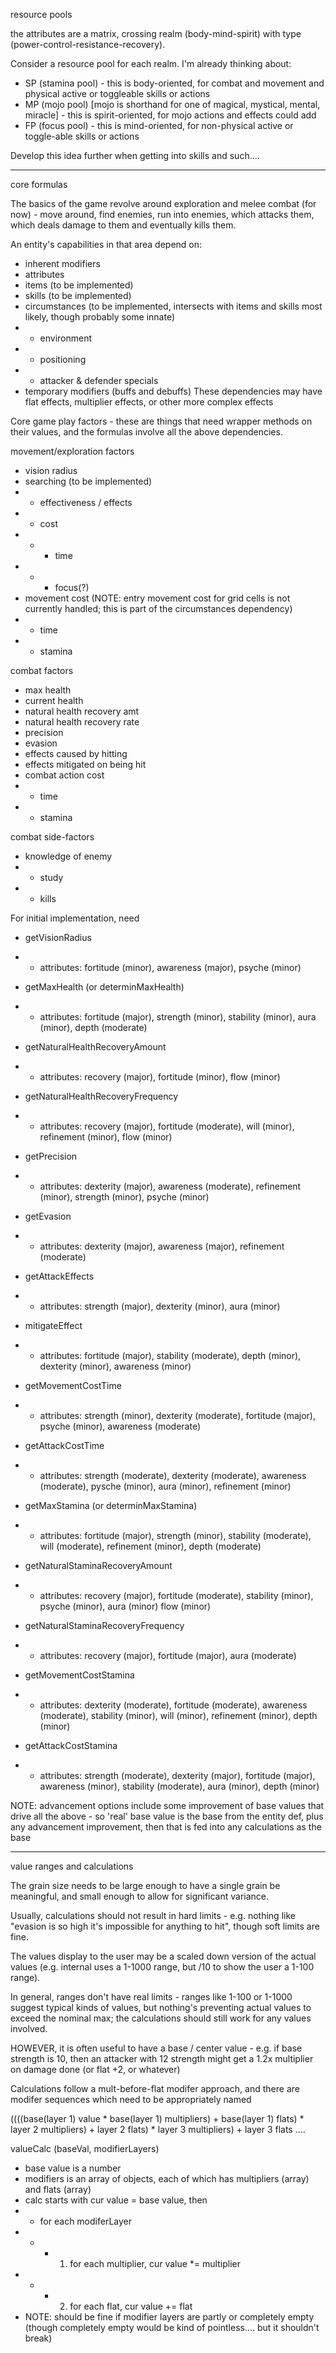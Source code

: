 resource pools

the attributes are a matrix, crossing realm (body-mind-spirit) with type (power-control-resistance-recovery).

Consider a resource pool for each realm. 
I'm already thinking about:
* SP (stamina pool) - this is body-oriented, for combat and movement and physical active or toggleable skills or actions
* MP (mojo pool) [mojo is shorthand for one of magical, mystical, mental, miracle] - this is spirit-oriented, for mojo actions and effects
could add
* FP (focus pool) - this is mind-oriented, for non-physical active or toggle-able skills or actions


Develop this idea further when getting into skills and such....

-------------------------

core formulas

The basics of the game revolve around exploration and melee combat (for now) - move around, find enemies, run into enemies, which attacks them, which deals damage to them and eventually kills them.

An entity's capabilities in that area depend on:
* inherent modifiers
* attributes
* items (to be implemented)
* skills  (to be implemented)
* circumstances (to be implemented, intersects with items and skills most likely, though probably some innate)
* * environment
* * positioning
* * attacker & defender specials
* temporary modifiers (buffs and debuffs)
These dependencies may have flat effects, multiplier effects, or other more complex effects


Core game play factors - these are things that need wrapper methods on their values, and the formulas involve all the above dependencies.

movement/exploration factors
* vision radius
* searching (to be implemented)
* * effectiveness / effects
* * cost
* * * time
* * * focus(?)
* movement cost (NOTE: entry movement cost for grid cells is not currently handled; this is part of the circumstances dependency)
* * time
* * stamina

combat factors
* max health
* current health
* natural health recovery amt
* natural health recovery rate
* precision
* evasion
* effects caused by hitting
* effects mitigated on being hit
* combat action cost
* * time
* * stamina

combat side-factors
* knowledge of enemy
* * study
* * kills

For initial implementation, need
* getVisionRadius
* * attributes: fortitude (minor), awareness (major), psyche (minor)
* getMaxHealth (or determinMaxHealth)
* * attributes: fortitude (major), strength (minor), stability (minor), aura (minor), depth (moderate)
* getNaturalHealthRecoveryAmount
* * attributes: recovery (major), fortitude (minor), flow (minor)
* getNaturalHealthRecoveryFrequency
* * attributes: recovery (major), fortitude (moderate), will (minor), refinement (minor), flow (minor)
* getPrecision
* * attributes: dexterity (major), awareness (moderate), refinement (minor), strength (minor), psyche (minor)
* getEvasion
* * attributes: dexterity (major), awareness (major), refinement (moderate)
* getAttackEffects
* * attributes: strength (major), dexterity (minor), aura (minor)
* mitigateEffect
* * attributes: fortitude (major), stability (moderate), depth (minor), dexterity (minor), awareness (minor)
* getMovementCostTime
* * attributes: strength (minor), dexterity (moderate), fortitude (major), psyche (minor), awareness (moderate)
* getAttackCostTime
* * attributes: strength (moderate), dexterity (moderate), awareness (moderate), pysche (minor), aura (minor), refinement (minor)

* getMaxStamina (or determinMaxStamina)
* * attributes: fortitude (major), strength (minor), stability (moderate), will (moderate), refinement (minor), depth (moderate)
* getNaturalStaminaRecoveryAmount
* * attributes: recovery (major), fortitude (moderate), stability (minor), psyche (minor), aura (minor) flow (minor)
* getNaturalStaminaRecoveryFrequency
* * attributes: recovery (major), fortitude (major), aura (moderate)
* getMovementCostStamina
* * attributes: dexterity (moderate), fortitude (moderate), awareness (moderate), stability (minor), will (minor), refinement (minor), depth (minor)
* getAttackCostStamina
* * attributes: strength (moderate), dexterity (major), fortitude (major), awareness (minor), stability (moderate), aura (minor), depth (minor)

NOTE: advancement options include some improvement of base values that drive all the above - so 'real' base value is the base from the entity def, plus any advancement improvement, then that is fed into any calculations as the base

-------------------------

value ranges and calculations

The grain size needs to be large enough to have a single grain be meaningful, and small enough to allow for significant variance.

Usually, calculations should not result in hard limits - e.g. nothing like "evasion is so high it's impossible for anything to hit", though soft limits are fine.

The values display to the user may be a scaled down version of the actual values (e.g. internal uses a 1-1000 range, but /10 to show the user a 1-100 range).

In general, ranges don't have real limits - ranges like 1-100 or 1-1000 suggest typical kinds of values, but nothing's preventing actual values to exceed the nominal max; the calculations should still work for any values involved.

HOWEVER, it is often useful to have a base / center value - e.g. if base strength is 10, then an attacker with 12 strength might get a 1.2x multiplier on damage done (or flat +2, or whatever)

Calculations follow a mult-before-flat modifer approach, and there are modifer sequences which need to be appropriately named

((((base(layer 1) value * base(layer 1) multipliers) + base(layer 1) flats) * layer 2 multipliers) + layer 2 flats) * layer 3 multipliers) + layer 3 flats ....

valueCalc (baseVal, modifierLayers)
* base value is a number
* modifiers is an array of objects, each of which has multipliers (array) and flats (array)
* calc starts with cur value = base value, then
* * for each modiferLayer
* * * 1. for each multiplier, cur value *= multiplier
* * * 2. for each flat, cur value += flat
* NOTE: should be fine if modifier layers are partly or completely empty (though completely empty would be kind of pointless.... but it shouldn't break)
